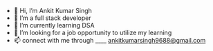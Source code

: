 - 👋 Hi, I’m Ankit Kumar Singh
- 👀 I’m a full stack developer  
- 🌱 I’m currently learning DSA 
- 💞️ I’m looking for a job opportunity to utilize my learning
- 📫 connect with me through ____  ankitkumarsingh9688@gmail.com
  


<!---
code-anku/code-anku is a ✨ special ✨ repository because its `README.md` (this file) appears on your GitHub profile.
You can click the Preview link to take a look at your changes.
--->
